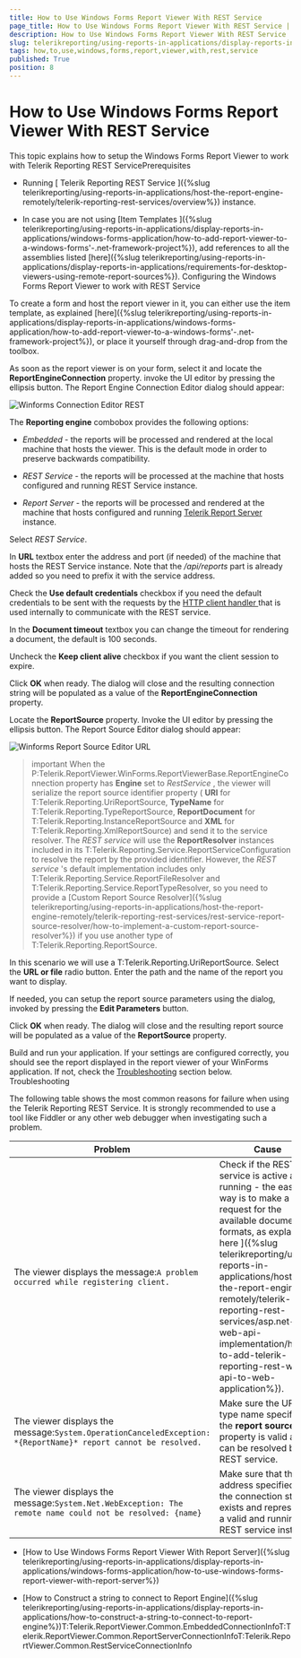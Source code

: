```yaml
---
title: How to Use Windows Forms Report Viewer With REST Service
page_title: How to Use Windows Forms Report Viewer With REST Service | for Telerik Reporting Documentation
description: How to Use Windows Forms Report Viewer With REST Service
slug: telerikreporting/using-reports-in-applications/display-reports-in-applications/windows-forms-application/how-to-use-windows-forms-report-viewer-with-rest-service
tags: how,to,use,windows,forms,report,viewer,with,rest,service
published: True
position: 8
---
```


# How to Use Windows Forms Report Viewer With REST Service



This topic explains how to setup the Windows Forms Report Viewer to work with Telerik Reporting REST ServicePrerequisites

* Running
              [ Telerik Reporting REST Service ]({%slug telerikreporting/using-reports-in-applications/host-the-report-engine-remotely/telerik-reporting-rest-services/overview%}) instance.
            

* In case you are not using [Item Templates ]({%slug telerikreporting/using-reports-in-applications/display-reports-in-applications/windows-forms-application/how-to-add-report-viewer-to-a-windows-forms'-.net-framework-project%}),
              add references to all the assemblies listed 
              [here]({%slug telerikreporting/using-reports-in-applications/display-reports-in-applications/requirements-for-desktop-viewers-using-remote-report-sources%}).
            Configuring the Windows Forms Report Viewer to work with REST Service

To create a form and host the report viewer in it, you can either use the item template, as explained
                  [here]({%slug telerikreporting/using-reports-in-applications/display-reports-in-applications/windows-forms-application/how-to-add-report-viewer-to-a-windows-forms'-.net-framework-project%}), or place it yourself through drag-and-drop from the toolbox.
                

As soon as the report viewer is on your form, select it and locate the __ReportEngineConnection__ property.
                  invoke the UI editor by pressing the ellipsis button. The Report Engine Connection Editor dialog should appear:
                  
  ![Winforms Connection Editor REST](images/WinformsConnectionEditor_REST.png)

The __Reporting engine__ combobox provides the following options:
                

* *Embedded* - the reports will be processed and rendered at the local machine that hosts the viewer. This is the default mode in order to preserve backwards compatibility.
                    

* *REST Service* - the reports will be processed at the machine that hosts configured and running REST Service instance.
                    

* *Report Server* - the reports will be processed and rendered at the machine that hosts configured and running
                      [Telerik Report Server ](http://docs.telerik.com/report-server/introduction) instance.
                    

Select *REST Service*.
                

In __URL__ textbox enter the address and port (if needed) of the machine that hosts the REST Service instance.
                  Note that the */api/reports* part is already added so you need to prefix it with the service address.
                

Check the __Use default credentials__ checkbox if you need the default credentials to be sent with the requests by the
                  [HTTP client handler ](https://msdn.microsoft.com/query/dev14.query?appId=Dev14IDEF1&l&EN-US&k=k(System.Net.Http.HttpClientHandler.UseDefaultCredentials))
                  that is used internally to communicate with the REST service.
                

In the __Document timeout__ textbox you can change the timeout for rendering a document, the default is 100 seconds.
                

Uncheck the __Keep client alive__ checkbox if you want the client session to expire.
                

Click __OK__ when ready. The dialog will close and the resulting connection string will be populated as a value of the __ReportEngineConnection__ property.
                

Locate the __ReportSource__ property. Invoke the UI editor by pressing the ellipsis button. The Report Source Editor dialog should appear:
                  
  ![Winforms Report Source Editor URL](images/WinformsReportSourceEditor_URL.png)

>important When the                    P:Telerik.ReportViewer.WinForms.ReportViewerBase.ReportEngineConnection                    property has  __Engine__  set to  *RestService* ,                    the viewer will serialize the report source identifier property                    ( __URI__  for                    T:Telerik.Reporting.UriReportSource,                     __TypeName__  for                    T:Telerik.Reporting.TypeReportSource,                     __ReportDocument__  for                    T:Telerik.Reporting.InstanceReportSource and                     __XML__  for                    T:Telerik.Reporting.XmlReportSource) and send it to the service resolver.                  The  *REST service*  will use the  __ReportResolver__  instances included in its                    T:Telerik.Reporting.Service.ReportServiceConfiguration to resolve the report by the provided identifier.                    However, the  *REST service* 's default implementation includes only                    T:Telerik.Reporting.Service.ReportFileResolver and                    T:Telerik.Reporting.Service.ReportTypeResolver,                    so you need to provide a                    [Custom Report Source Resolver]({%slug telerikreporting/using-reports-in-applications/host-the-report-engine-remotely/telerik-reporting-rest-services/rest-service-report-source-resolver/how-to-implement-a-custom-report-source-resolver%}) if you use another type of                    T:Telerik.Reporting.ReportSource.                  


In this scenario we will use a T:Telerik.Reporting.UriReportSource.
                  Select the __URL or file__ radio button. Enter the path and the name of the report you want to display.
                

If needed, you can setup the report source parameters using the dialog, invoked by pressing the __Edit Parameters__ button.
                

Click __OK__ when ready. The dialog will close and the resulting report source will be populated as a value of the __ReportSource__ property.
                

Build and run your application. If your settings are configured correctly, you should see the report displayed in the report viewer of your WinForms application.
                  If not, check the
                  [Troubleshooting](#Troubleshooting) section below.
                Troubleshooting

The following table shows the most common reasons for failure when using the Telerik Reporting REST Service. It is strongly recommended to use a tool like
          Fiddler or any other web debugger when investigating such a problem.
        


| Problem | Cause |
| ------ | ------ |
|The viewer displays the message:`A problem occurred while registering client.`|Check if the REST service is active and running - the easiest way is to make a request for the available document formats, as explained[ here ]({%slug telerikreporting/using-reports-in-applications/host-the-report-engine-remotely/telerik-reporting-rest-services/asp.net-web-api-implementation/how-to-add-telerik-reporting-rest-web-api-to-web-application%}).|
|The viewer displays the message:`System.OperationCanceledException: *{ReportName}* report cannot be resolved.`|Make sure the URL or type name specified in the __report source__ property is valid and can be resolved by the REST service.|
|The viewer displays the message:`System.Net.WebException: The remote name could not be resolved: {name}`|Make sure that the address specified in the connection string exists and represents a valid and running REST service instance|




 * [How to Use Windows Forms Report Viewer With Report Server]({%slug telerikreporting/using-reports-in-applications/display-reports-in-applications/windows-forms-application/how-to-use-windows-forms-report-viewer-with-report-server%})

 * [How to Construct a string to connect to Report Engine]({%slug telerikreporting/using-reports-in-applications/display-reports-in-applications/how-to-construct-a-string-to-connect-to-report-engine%})T:Telerik.ReportViewer.Common.EmbeddedConnectionInfoT:Telerik.ReportViewer.Common.ReportServerConnectionInfoT:Telerik.ReportViewer.Common.RestServiceConnectionInfo
